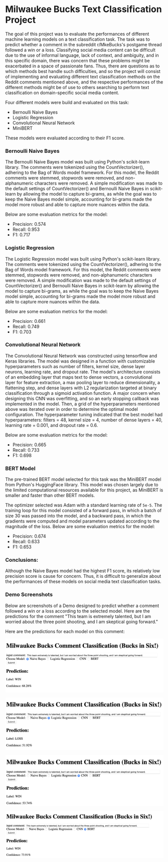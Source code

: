 # Milwaukee Bucks Text Classification Project

The goal of this project was to evaluate the performances of different machine learning models on a text classification task. The task was to predict whether a comment in the subreddit r/MkeBucks's postgame thread followed a win or a loss. Classifying social media content can be difficult due to the use of informal language, lack of context, and ambiguity, and in this specific domain, there was concern that these problems might be exacerbated in a space of passionate fans. Thus, there are questions as to which methods best handle such difficulties, and so the project will consist of implementing and evaluating different text classification methods on the Reddit comments mentioned above, and the respective performances of the different methods might be of use to others searching to perform text classification on domain-specific social media content. 

Four different models were build and evaluated on this task:

- Bernoulli Naive Bayes
- Logistic Regression
- Convolutional Neural Network
- MiniBERT

These models were evaluated according to their F1 score.

### Bernoulli Naive Bayes

The Bernoulli Naive Bayes model was built using Python's scikit-learn library. The comments were tokenized using the CountVectorizer(), adhering to the Bag of Words model framework. For this model, the Reddit comments were stemmed, stopwords were removed, and non-alphanumeric characters were removed. A simple modification was made to the default settings of CountVectorizer() and Bernoulli Naive Bayes in scikit-learn by allowing the model to capture bi-grams, as while the goal was to keep the Naive Bayes model simple, accounting for bi-grams made the model more robust and able to capture more nuances within the data.

Below are some evaluation metrics for the model:

- Precision: 0.574
- Recall: 0.953
- F1: 0.717

### Logistic Regression

The Logistic Regression model was built using Python's scikit-learn library. The comments were tokenized using the CountVectorizer(), adhering to the Bag of Words model framework. For this model, the Reddit comments were stemmed, stopwords were removed, and non-alphanumeric characters were removed. A simple modification was made to the default settings of CountVectorizer() and Bernoulli Naive Bayes in scikit-learn by allowing the model to capture bi-grams, as while the goal was to keep the Naive Bayes model simple, accounting for bi-grams made the model more robust and able to capture more nuances within the data.

Below are some evaluation metrics for the model:

- Precision: 0.661
- Recall: 0.749
- F1: 0.703

### Convolutional Neural Network

The Convolutional Neural Network was constructed using tensorflow and Keras libraries. The model was designed in a function with customizable hyperparameters such as number of filters, kernel size, dense layer neurons, learning rate, and dropout rate. The model's architecture consists of an embedding layer that maps text to dense vectors, a convolutional layer for feature extraction, a max pooling layer to reduce dimensionality, a flattening step, and dense layers with L2 regularization targeted at binary classification through a sigmoid activation function. A major concern when designing this CNN was overfitting, and so an early stopping callback was implemented in the model. Then, a grid of the hyperparameters mentioned above was iterated over in order to determine the optimal model configuration. The hyperparameter tuning indicated that the best model had hyperparameters: filters = 48, kernel size = 4, number of dense layers = 40, learning rate = 0.001, and dropout rate = 0.6.

Below are some evaluation metrics for the model:

- Precision: 0.665
- Recall: 0.733
- F1: 0.698

### BERT Model

The pre-trained BERT model selected for this task was the MiniBERT model from Python's HuggingFace library. This model was chosen largely due to the limited computational resources available for this project, as MiniBERT is smaller and faster than other BERT models. 

The optimizer selected was Adam with a standard learning rate of `5e-5`. The training loop for this model consisted of a forward pass, in which a batch of size 30 was passed into the model, and a backward pass, in which the gradients were computed and model parameters updated according to the magnitude of the loss. 
Below are some evaluation metrics for the model:

- Precision: 0.674
- Recall: 0.633
- F1: 0.653
  
### Conclusions:

Although the Naive Bayes model had the highest F1 score, its relatively low precision score is cause for concern. Thus, it is difficult to generalize about the performances of these models on social media text classification tasks.
### Demo Screenshots

Below are screenshots of a Demo designed to predict whether a comment followed a win or a loss according to the selected model. Here are the predictions for the comment "This team is extremely talented, but I am worried about the three point shooting, and I am skeptical going forward."

Here are the predictions for each model on this comment:

![Naive Bayes](NBDemo.png)

![Logistic Regression](LRDemo.png)

![CNN](CNNDemo.png)

![BERT](BERTDemo.png)

